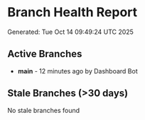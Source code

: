 # Branch Health Report
Generated: Tue Oct 14 09:49:24 UTC 2025

## Active Branches
- **main** - 12 minutes ago by Dashboard Bot

## Stale Branches (>30 days)
No stale branches found
